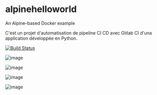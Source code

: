 # alpinehelloworld
An Alpine-based Docker example

C'est un projet d'automatisation de pipeline CI CD avec Gitlab CI d'una application développée en Python.

[![Build Status](https://7cb4-41-66-61-53.eu.ngrok.io/buildStatus/icon?job=deployment)](https://7cb4-41-66-61-53.eu.ngrok.io/job/deployment/)

![image](https://github.com/user-attachments/assets/8d6c7d4f-07d8-4a9c-80b7-81f0947ec061)

![image](https://github.com/user-attachments/assets/631df458-67e2-4b6b-9761-57b201e3568e)

![image](https://github.com/user-attachments/assets/1bf79d33-ec1d-403b-bebb-071e31ccb57b)

![image](https://github.com/user-attachments/assets/dbd0a112-3766-46d1-8f29-b2bf88c0dcf2)
